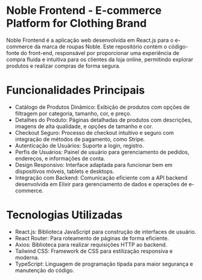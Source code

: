 # Noble Frontend - E-commerce Platform for Clothing Brand
Noble Frontend é a aplicação web desenvolvida em React.js para o e-commerce da marca de roupas Noble. Este repositório contém o código-fonte do front-end, responsável por proporcionar uma experiência de compra fluida e intuitiva para os clientes da loja online, permitindo explorar produtos e realizar compras de forma segura.

# Funcionalidades Principais
- Catálogo de Produtos Dinâmico: Exibição de produtos com opções de filtragem por categoria, tamanho, cor, e preço.
- Detalhes do Produto: Páginas detalhadas de produtos com descrições, imagens de alta qualidade, e opções de tamanho e cor.
- Checkout Seguro: Processo de checkout intuitivo e seguro com integração de métodos de pagamento, como Stripe.
- Autenticação de Usuários: Suporte a login, registro.
- Perfis de Usuários: Painel de usuário para gerenciamento de pedidos, endereços, e informações de conta.
- Design Responsivo: Interface adaptada para funcionar bem em dispositivos móveis, tablets e desktops.
- Integração com Backend: Comunicação eficiente com a API backend desenvolvida em Elixir para gerenciamento de dados e operações de e-commerce.
  
# Tecnologias Utilizadas
- React.js: Biblioteca JavaScript para construção de interfaces de usuário.
- React Router: Para roteamento de páginas de forma eficiente.
- Axios: Biblioteca para realizar requisições HTTP ao backend.
- Tailwind CSS: Framework de CSS para estilização responsiva e moderna.
- TypeScript: Linguagem de programação tipada para maior segurança e manutenção do código.
